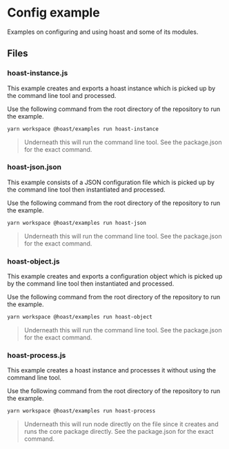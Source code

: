 # Config example

Examples on configuring and using hoast and some of its modules.

## Files

### hoast-instance.js

This example creates and exports a hoast instance which is picked up by the command line tool and processed.

Use the following command from the root directory of the repository to run the example.

```ZSH
yarn workspace @hoast/examples run hoast-instance
```

> Underneath this will run the command line tool. See the package.json for the exact command.

### hoast-json.json

This example consists of a JSON configuration file which is picked up by the command line tool then instantiated and processed.

Use the following command from the root directory of the repository to run the example.

```ZSH
yarn workspace @hoast/examples run hoast-json
```

> Underneath this will run the command line tool. See the package.json for the exact command.

### hoast-object.js

This example creates and exports a configuration object which is picked up by the command line tool then instantiated and processed.

Use the following command from the root directory of the repository to run the example.

```ZSH
yarn workspace @hoast/examples run hoast-object
```

> Underneath this will run the command line tool. See the package.json for the exact command.

### hoast-process.js

This example creates a hoast instance and processes it without using the command line tool.

Use the following command from the root directory of the repository to run the example.

```ZSH
yarn workspace @hoast/examples run hoast-process
```

> Underneath this will run node directly on the file since it creates and runs the core package directly. See the package.json for the exact command.
